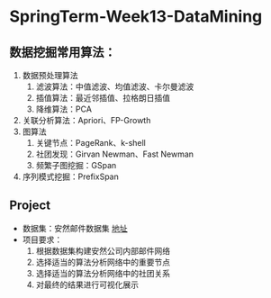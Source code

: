 # SpringTerm-Week13-DataMining
## 数据挖掘常用算法：

1. 数据预处理算法
   1. 滤波算法：中值滤波、均值滤波、卡尔曼滤波
   2. 插值算法：最近邻插值、拉格朗日插值
   3. 降维算法：PCA
2. 关联分析算法：Apriori、FP-Growth
3. 图算法
   1. 关键节点：PageRank、k-shell
   2. 社团发现：Girvan Newman、Fast Newman
   3. 频繁子图挖掘：GSpan
4. 序列模式挖掘：PrefixSpan

## Project
- 数据集：安然邮件数据集 [地址](https://www.cs.cmu.edu/~./enron/)
- 项目要求：
   1. 根据数据集构建安然公司内部邮件网络
   2. 选择适当的算法分析网络中的重要节点
   3. 选择适当的算法分析网络中的社团关系
   4. 对最终的结果进行可视化展示